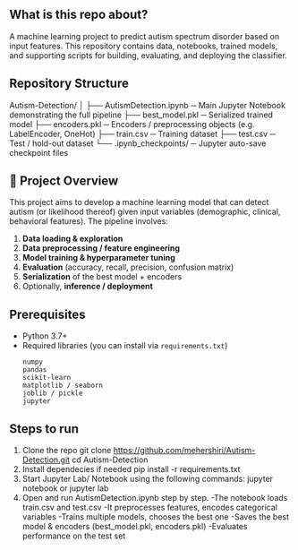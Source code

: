 ## What is this repo about?
A machine learning project to predict autism spectrum disorder based on input features. This repository contains data, notebooks, trained models, and supporting scripts for building, evaluating, and deploying the classifier.

## Repository Structure
Autism-Detection/
│
├── AutismDetection.ipynb ─ Main Jupyter Notebook demonstrating the full pipeline
├── best_model.pkl ─ Serialized trained model
├── encoders.pkl ─ Encoders / preprocessing objects (e.g. LabelEncoder, OneHot)
├── train.csv ─ Training dataset
├── test.csv ─ Test / hold-out dataset
└── .ipynb_checkpoints/ ─ Jupyter auto-save checkpoint files


## 🧠 Project Overview

This project aims to develop a machine learning model that can detect autism (or likelihood thereof) given input variables (demographic, clinical, behavioral features). The pipeline involves:

1. **Data loading & exploration**  
2. **Data preprocessing / feature engineering**  
3. **Model training & hyperparameter tuning**  
4. **Evaluation** (accuracy, recall, precision, confusion matrix)  
5. **Serialization** of the best model + encoders  
6. Optionally, **inference / deployment**

## Prerequisites

- Python 3.7+  
- Required libraries (you can install via `requirements.txt`)  
  ```text
  numpy
  pandas
  scikit-learn
  matplotlib / seaborn
  joblib / pickle
  jupyter

## Steps to run
1. Clone the repo
   git clone https://github.com/mehershiri/Autism-Detection.git
   cd Autism-Detection
2. Install dependecies if needed
   pip install -r requirements.txt
3. Start Jupyter Lab/ Notebook using the following commands: 
   jupyter notebook
   or
   jupyter lab
4. Open and run AutismDetection.ipynb step by step.
   -The notebook loads train.csv and test.csv
   -It preprocesses features, encodes categorical variables
   -Trains multiple models, chooses the best one
   -Saves the best model & encoders (best_model.pkl, encoders.pkl)
   -Evaluates performance on the test set

